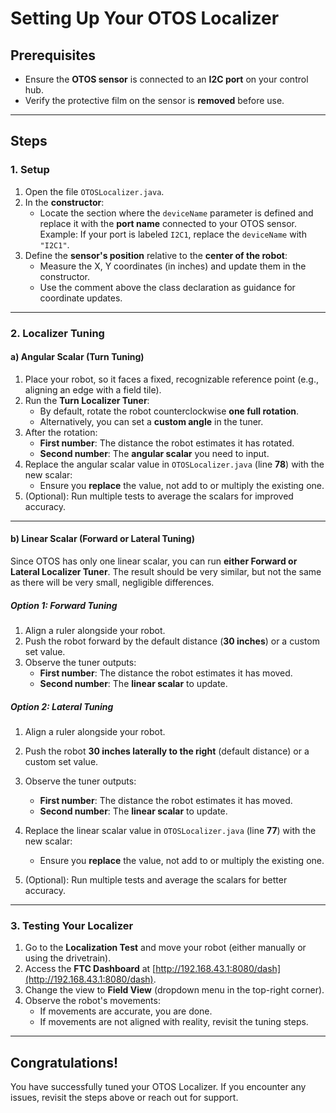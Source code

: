 # Setting Up Your OTOS Localizer

## Prerequisites
* Ensure the **OTOS sensor** is connected to an **I2C port** on your control hub.
* Verify the protective film on the sensor is **removed** before use.

---

## Steps

### 1. Setup

1. Open the file `OTOSLocalizer.java`.
2. In the **constructor**:
    - Locate the section where the `deviceName` parameter is defined and replace it with the **port name** connected to your OTOS sensor.  
      Example: If your port is labeled `I2C1`, replace the `deviceName` with `"I2C1"`.
3. Define the **sensor's position** relative to the **center of the robot**:
    - Measure the X, Y coordinates (in inches) and update them in the constructor.
    - Use the comment above the class declaration as guidance for coordinate updates.

---

### 2. Localizer Tuning

#### a) Angular Scalar (Turn Tuning)

1. Place your robot, so it faces a fixed, recognizable reference point (e.g., aligning an edge with a field tile).
2. Run the **Turn Localizer Tuner**:
    - By default, rotate the robot counterclockwise **one full rotation**.
    - Alternatively, you can set a **custom angle** in the tuner.
3. After the rotation:
    - **First number**: The distance the robot estimates it has rotated.
    - **Second number**: The **angular scalar** you need to input.
4. Replace the angular scalar value in `OTOSLocalizer.java` (line **78**) with the new scalar:
    - Ensure you **replace** the value, not add to or multiply the existing one.
5. (Optional): Run multiple tests to average the scalars for improved accuracy.

---

#### b) Linear Scalar (Forward or Lateral Tuning)

Since OTOS has only one linear scalar, you can run **either Forward or Lateral Localizer Tuner**. The result should be very similar, but not the same as there will be very small, negligible differences.

##### **Option 1: Forward Tuning**
1. Align a ruler alongside your robot.
2. Push the robot forward by the default distance (**30 inches**) or a custom set value.
3. Observe the tuner outputs:
    - **First number**: The distance the robot estimates it has moved.
    - **Second number**: The **linear scalar** to update.

##### **Option 2: Lateral Tuning**
1. Align a ruler alongside your robot.
2. Push the robot **30 inches laterally to the right** (default distance) or a custom set value.
3. Observe the tuner outputs:
    - **First number**: The distance the robot estimates it has moved.
    - **Second number**: The **linear scalar** to update.

4. Replace the linear scalar value in `OTOSLocalizer.java` (line **77**) with the new scalar:
    - Ensure you **replace** the value, not add to or multiply the existing one.
5. (Optional): Run multiple tests and average the scalars for better accuracy.

---

### 3. Testing Your Localizer

1. Go to the **Localization Test** and move your robot (either manually or using the drivetrain).
2. Access the **FTC Dashboard** at [http://192.168.43.1:8080/dash](http://192.168.43.1:8080/dash).
3. Change the view to **Field View** (dropdown menu in the top-right corner).
4. Observe the robot's movements:
    - If movements are accurate, you are done.
    - If movements are not aligned with reality, revisit the tuning steps.

---

## Congratulations!

You have successfully tuned your OTOS Localizer. If you encounter any issues, revisit the steps above or reach out for support.